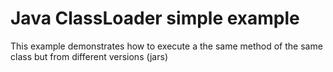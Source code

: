 # Java ClassLoader simple example

This example demonstrates how to execute a the same method of the same class but from different versions (jars)

